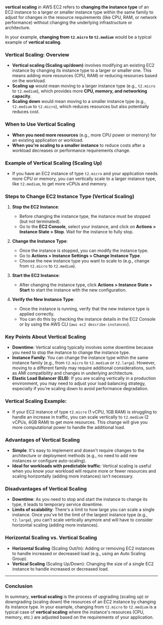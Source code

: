  **vertical scaling** in AWS EC2 refers to **changing the instance type** of an EC2 instance to a larger or smaller instance type within the same family to adjust for changes in the resource requirements (like CPU, RAM, or network performance) without changing the underlying infrastructure or architecture.

In your example, **changing from `t2.micro` to `t2.medium`** would be a typical example of **vertical scaling**.

### Vertical Scaling: Overview
- **Vertical scaling (Scaling up/down)** involves modifying an existing EC2 instance by changing its instance type to a larger or smaller one. This means adding more resources (CPU, RAM) or reducing resources based on the workload.
- **Scaling up** would mean moving to a larger instance type (e.g., `t2.micro` to `t2.medium`), which provides more **CPU, memory, and networking capacity**.
- **Scaling down** would mean moving to a smaller instance type (e.g., `t2.medium` to `t2.micro`), which reduces resources but also potentially reduces cost.

### When to Use Vertical Scaling
- **When you need more resources** (e.g., more CPU power or memory) for an existing application or workload.
- **When you're scaling to a smaller instance** to reduce costs after a workload decreases or performance requirements change.

### Example of Vertical Scaling (Scaling Up)
- If you have an EC2 instance of type `t2.micro` and your application needs more CPU or memory, you can vertically scale to a larger instance type, like `t2.medium`, to get more vCPUs and memory. 

### **Steps to Change EC2 Instance Type (Vertical Scaling)**
1. **Stop the EC2 Instance**:
   - Before changing the instance type, the instance must be stopped (but not terminated).
   - Go to the **EC2 Console**, select your instance, and click on **Actions > Instance State > Stop**. Wait for the instance to fully stop.

2. **Change the Instance Type**:
   - Once the instance is stopped, you can modify the instance type.
   - Go to **Actions > Instance Settings > Change Instance Type**.
   - Choose the new instance type you want to scale to (e.g., change from `t2.micro` to `t2.medium`).
   
3. **Start the EC2 Instance**:
   - After changing the instance type, click **Actions > Instance State > Start** to start the instance with the new configuration.

4. **Verify the New Instance Type**:
   - Once the instance is running, verify that the new instance type is applied correctly.
   - You can do this by checking the instance details in the EC2 Console or by using the AWS CLI (`aws ec2 describe-instances`).

### **Key Points About Vertical Scaling**
- **Downtime**: Vertical scaling typically involves some downtime because you need to stop the instance to change the instance type.
- **Instance Family**: You can change the instance type within the same instance family (e.g., from `t2.micro` to `t2.medium` or `t2.large`). However, moving to a different family may require additional considerations, such as AMI compatibility and changes in underlying architecture.
- **Elastic Load Balancer (ELB)**: If you are scaling vertically in a production environment, you may need to adjust your load balancing strategy, especially if you're scaling down to avoid performance degradation.
  
### **Vertical Scaling Example:**
- If your EC2 instance of type `t2.micro` (1 vCPU, 1GB RAM) is struggling to handle an increase in traffic, you can scale vertically to `t2.medium` (2 vCPUs, 4GB RAM) to get more resources. This change will give you more computational power to handle the additional load.

### **Advantages of Vertical Scaling**
- **Simple**: It's easy to implement and doesn't require changes to the architecture or deployment methods (e.g., no need to add new instances or configure auto-scaling).
- **Ideal for workloads with predictable traffic**: Vertical scaling is useful when you know your workload will require more or fewer resources and scaling horizontally (adding more instances) isn’t necessary.

### **Disadvantages of Vertical Scaling**
- **Downtime**: As you need to stop and start the instance to change its type, it leads to temporary service downtime.
- **Limits of scalability**: There's a limit to how large you can scale a single instance. Once you've hit the limit of the largest instance type (e.g., `t2.large`), you can’t scale vertically anymore and will have to consider horizontal scaling (adding more instances).
  
### **Horizontal Scaling vs. Vertical Scaling**
- **Horizontal Scaling** (Scaling Out/In): Adding or removing EC2 instances to handle increased or decreased load (e.g., using an Auto Scaling Group).
- **Vertical Scaling** (Scaling Up/Down): Changing the size of a single EC2 instance to handle increased or decreased load.

---

### Conclusion
In summary, **vertical scaling** is the process of upgrading (scaling up) or downgrading (scaling down) the resources of an EC2 instance by changing its instance type. In your example, changing from `t2.micro` to `t2.medium` is a typical case of **vertical scaling** where the instance's resources (CPU, memory, etc.) are adjusted based on the requirements of your application.
